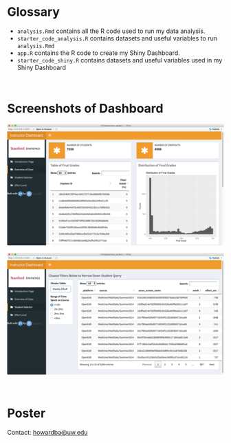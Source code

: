 # Glossary

- `analysis.Rmd` contains all the R code used to run my data analysis.
- `starter_code_analysis.R` contains datasets and useful variables to run `analysis.Rmd`
- `app.R` contains the R code to create my Shiny Dashboard.
- `starter_code_shiny.R` contains datasets and useful variables used in my Shiny Dashboard

<br>

# Screenshots of Dashboard

![Overview of class](https://github.com/howardbaek/mooc-project-github/blob/master/img/overview-class.png)

![Student Selector](https://github.com/howardbaek/mooc-project-github/blob/master/img/student-selector.png)

<br>

# Poster



Contact: howardba@uw.edu
